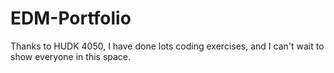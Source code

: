 # EDM-Portfolio
Thanks to HUDK 4050, I have done lots coding exercises, and I can't wait to show everyone in this space. 
